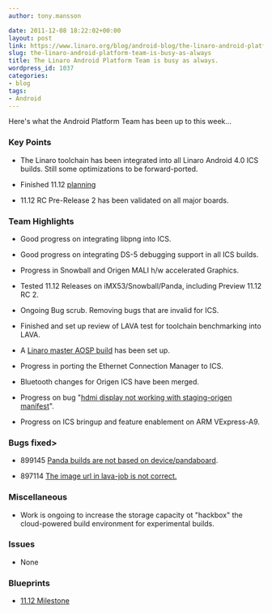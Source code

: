 ```yaml
---
author: tony.mansson

date: 2011-12-08 18:22:02+00:00
layout: post
link: https://www.linaro.org/blog/android-blog/the-linaro-android-platform-team-is-busy-as-always/
slug: the-linaro-android-platform-team-is-busy-as-always
title: The Linaro Android Platform Team is busy as always.
wordpress_id: 1037
categories:
- blog
tags:
- Android
---
```


Here's what the Android Platform Team has been up to this week...


### Key Points






  * The Linaro toolchain has been integrated into all Linaro Android 4.0 ICS builds. Still some optimizations to be forward-ported.


  * Finished 11.12 [planning](https://launchpad.net/linaro-android/+milestone/11.12)


  * 11.12 RC Pre-Release 2 has been validated on all major boards.




### Team Highlights






  * Good progress on integrating libpng into ICS.


  * Good progress on integrating DS-5 debugging support in all ICS builds.


  * Progress in Snowball and Origen MALI h/w accelerated Graphics.


  * Tested 11.12 Releases on iMX53/Snowball/Panda, including Preview 11.12 RC 2.


  * Ongoing Bug scrub. Removing bugs that are invalid for ICS.


  * Finished and set up review of LAVA test for toolchain benchmarking into LAVA.


  * A [Linaro master AOSP build](https://android-build.linaro.org/builds/~linaro-android/aosp-panda/) has been set up.


  * Progress in porting the Ethernet Connection Manager to ICS.


  * Bluetooth changes for Origen ICS have been merged.


  * Progress on bug "[hdmi display not working with staging-origen manifest](https://bugs.launchpad.net/linaro-android/+bug/888644)".


  * Progress on ICS bringup and feature enablement on ARM VExpress-A9.




### Bugs fixed>






  * 899145 [Panda builds are not based on device/pandaboard](https://bugs.launchpad.net/linaro-android/+bug/899145).


  * 897114 [The image url in lava-job is not correct.](https://bugs.launchpad.net/linaro-android/+bug/897114)




### Miscellaneous






  * Work is ongoing to increase the storage capacity ot "hackbox" the cloud-powered build environment for experimental builds.




### Issues






  * None




### Blueprints






  * [11.12 Milestone](https://launchpad.net/linaro-android/+milestone/11.12)
